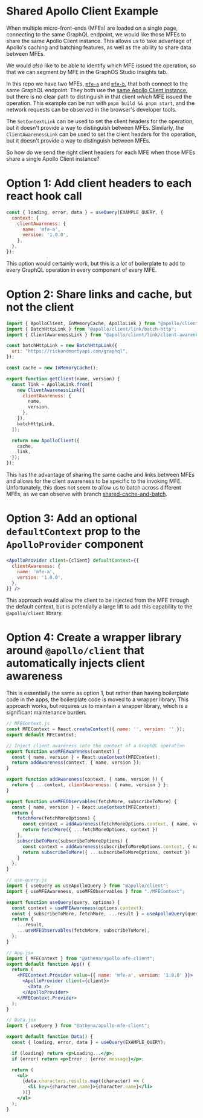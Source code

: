 # Shared Apollo Client Example

When multiple micro-front-ends (MFEs) are loaded on a single page, connecting to the same GraphQL endpoint, we would like those MFEs to share the same Apollo Client instance. This allows us to take advantage of Apollo's caching and batching features, as well as the ability to share data between MFEs.

We would *also* like to be able to identify which MFE issued the operation, so that we can segment by MFE in the GraphOS Studio Insights tab.

In this repo we have two MFEs, [`mfe-a`](./packages/mfe-a/bundle.jsx) and [`mfe-b`](./packages/mfe-b/bundle.jsx), that both connect to the same GraphQL endpoint. They both use the [same Apollo Client instance](./packages/shared-client/index.mjs), but there is no clear path to distinguish in that client _which_ MFE issued the operation. This example can be run with `pnpm build && pnpm start`, and the network requests can be observed in the browser's developer tools.

The `SetContextLink` can be used to set the client headers for the operation, but it doesn't provide a way to distinguish between MFEs. Similarly, the `ClientAwarenessLink` can be used to set the client headers for the operation, but it doesn't provide a way to distinguish between MFEs.

So how do we send the right client headers for each MFE when those MFEs share a single Apollo Client instance?

# Option 1: Add client headers to each react hook call
```jsx
const { loading, error, data } = useQuery(EXAMPLE_QUERY, {
  context: {
    clientAwareness: {
      name: 'mfe-a',
      version: '1.0.0',
    },
  },
});
```

This option would certainly work, but this is a _lot_ of boilerplate to add to every GraphQL operation in every component of every MFE.

# Option 2: Share links and cache, but not the client
```js
import { ApolloClient, InMemoryCache, ApolloLink } from "@apollo/client";
import { BatchHttpLink } from "@apollo/client/link/batch-http";
import { ClientAwarenessLink } from "@apollo/client/link/client-awareness";

const batchHttpLink = new BatchHttpLink({
  uri: "https://rickandmortyapi.com/graphql",
});

const cache = new InMemoryCache();

export function getClient(name, version) {
  const link = ApolloLink.from([
    new ClientAwarenessLink({
      clientAwareness: {
        name,
        version,
      },
    }),
    batchHttpLink,
  ]);

  return new ApolloClient({
    cache,
    link,
  });
});
```

This has the advantage of sharing the same cache and links between MFEs and allows for the client awareness to be specific to the invoking MFE. Unfortunately, this does not seem to allow us to batch across different MFEs, as we can observe with branch [shared-cache-and-batch](https://github.com/cbarringer/shared-apollo-client-example/tree/shared-cache-and-batch).

# Option 3: Add an optional `defaultContext` prop to the `ApolloProvider` component
```jsx
<ApolloProvider client={client} defaultContext={{
  clientAwareness: {
    name: 'mfe-a',
    version: '1.0.0',
  },
}} />
```

This approach would allow the client to be injected from the MFE through the default context, but is potentially a large lift to add this capability to the `@apollo/client` library.

# Option 4: Create a wrapper library around `@apollo/client` that automatically injects client awareness

This is essentially the same as option 1, but rather than having boilerplate code in the apps, the boilerplate code is moved to a wrapper library. This approach works, but requires us to maintain a wrapper library, which is a significant maintenance burden.

```js
// MFEContext.js
const MFEContext = React.createContext({ name: '', version: '' });
export default MFEContext;

// Inject client awareness into the context of a GraphQL operation
export function useMFEAwareness(context) {
  const { name, version } = React.useContext(MFEContext);
  return addAwareness(context, { name, version });
}

export function addAwareness(context, { name, version }) {
  return { ...context, clientAwareness: { name, version } };
}

export function useMFEObservables(fetchMore, subscribeToMore) {
  const { name, version } = React.useContext(MFEContext);
  return {
    fetchMore(fetchMoreOptions) {
      const context = addAwareness(fetchMoreOptions.context, { name, version });
      return fetchMore({ ...fetchMoreOptions, context })
    },
    subscribeToMore(subscribeToMoreOptions) {
      const context = addAwareness(subscribeToMoreOptions.context, { name, version });
      return subscribeToMore({ ...subscribeToMoreOptions, context })
    }
  };
}
```

```js
// use-query.js
import { useQuery as useApolloQuery } from "@apollo/client";
import { useMFEAwareness, useMFEObservables } from "./MFEContext";

export function useQuery(query, options) {
  const context = useMFEAwareness(options.context);
  const { subscribeToMore, fetchMore, ...result } = useApolloQuery(query, { ...options, context });
  return {
    ...result,
    ...useMFEObservables(fetchMore, subscribeToMore),
  };
}
```

```jsx
// App.jsx
import { MFEContext } from "@athena/apollo-mfe-client";
export default function App() {
  return (
    <MFEContext.Provider value={{ name: 'mfe-a', version: '1.0.0' }}>
      <ApolloProvider client={client}>
        <Data />
      </ApolloProvider>
    </MFEContext.Provider>
  );
}
```

```jsx
// Data.jsx
import { useQuery } from "@athena/apollo-mfe-client";

export default function Data() {
  const { loading, error, data } = useQuery(EXAMPLE_QUERY);

  if (loading) return <p>Loading...</p>;
  if (error) return <p>Error : {error.message}</p>;

  return (
    <ul>
      {data.characters.results.map((character) => (
        <li key={character.name}>{character.name}</li>
      ))}
    </ul>
  );
}
```
